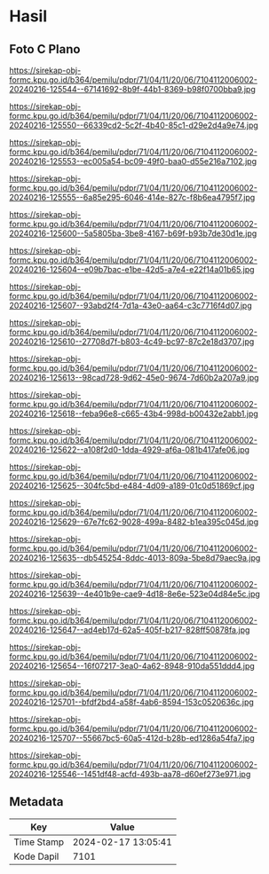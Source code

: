 # Hasil

## Foto C Plano

https://sirekap-obj-formc.kpu.go.id/b364/pemilu/pdpr/71/04/11/20/06/7104112006002-20240216-125544--67141692-8b9f-44b1-8369-b98f0700bba9.jpg

https://sirekap-obj-formc.kpu.go.id/b364/pemilu/pdpr/71/04/11/20/06/7104112006002-20240216-125550--66339cd2-5c2f-4b40-85c1-d29e2d4a9e74.jpg

https://sirekap-obj-formc.kpu.go.id/b364/pemilu/pdpr/71/04/11/20/06/7104112006002-20240216-125553--ec005a54-bc09-49f0-baa0-d55e216a7102.jpg

https://sirekap-obj-formc.kpu.go.id/b364/pemilu/pdpr/71/04/11/20/06/7104112006002-20240216-125555--6a85e295-6046-414e-827c-f8b6ea4795f7.jpg

https://sirekap-obj-formc.kpu.go.id/b364/pemilu/pdpr/71/04/11/20/06/7104112006002-20240216-125600--5a5805ba-3be8-4167-b69f-b93b7de30d1e.jpg

https://sirekap-obj-formc.kpu.go.id/b364/pemilu/pdpr/71/04/11/20/06/7104112006002-20240216-125604--e09b7bac-e1be-42d5-a7e4-e22f14a01b65.jpg

https://sirekap-obj-formc.kpu.go.id/b364/pemilu/pdpr/71/04/11/20/06/7104112006002-20240216-125607--93abd2f4-7d1a-43e0-aa64-c3c7716f4d07.jpg

https://sirekap-obj-formc.kpu.go.id/b364/pemilu/pdpr/71/04/11/20/06/7104112006002-20240216-125610--27708d7f-b803-4c49-bc97-87c2e18d3707.jpg

https://sirekap-obj-formc.kpu.go.id/b364/pemilu/pdpr/71/04/11/20/06/7104112006002-20240216-125613--98cad728-9d62-45e0-9674-7d60b2a207a9.jpg

https://sirekap-obj-formc.kpu.go.id/b364/pemilu/pdpr/71/04/11/20/06/7104112006002-20240216-125618--feba96e8-c665-43b4-998d-b00432e2abb1.jpg

https://sirekap-obj-formc.kpu.go.id/b364/pemilu/pdpr/71/04/11/20/06/7104112006002-20240216-125622--a108f2d0-1dda-4929-af6a-081b417afe06.jpg

https://sirekap-obj-formc.kpu.go.id/b364/pemilu/pdpr/71/04/11/20/06/7104112006002-20240216-125625--304fc5bd-e484-4d09-a189-01c0d51869cf.jpg

https://sirekap-obj-formc.kpu.go.id/b364/pemilu/pdpr/71/04/11/20/06/7104112006002-20240216-125629--67e7fc62-9028-499a-8482-b1ea395c045d.jpg

https://sirekap-obj-formc.kpu.go.id/b364/pemilu/pdpr/71/04/11/20/06/7104112006002-20240216-125635--db545254-8ddc-4013-809a-5be8d79aec9a.jpg

https://sirekap-obj-formc.kpu.go.id/b364/pemilu/pdpr/71/04/11/20/06/7104112006002-20240216-125639--4e401b9e-cae9-4d18-8e6e-523e04d84e5c.jpg

https://sirekap-obj-formc.kpu.go.id/b364/pemilu/pdpr/71/04/11/20/06/7104112006002-20240216-125647--ad4eb17d-62a5-405f-b217-828ff50878fa.jpg

https://sirekap-obj-formc.kpu.go.id/b364/pemilu/pdpr/71/04/11/20/06/7104112006002-20240216-125654--16f07217-3ea0-4a62-8948-910da551ddd4.jpg

https://sirekap-obj-formc.kpu.go.id/b364/pemilu/pdpr/71/04/11/20/06/7104112006002-20240216-125701--bfdf2bd4-a58f-4ab6-8594-153c0520636c.jpg

https://sirekap-obj-formc.kpu.go.id/b364/pemilu/pdpr/71/04/11/20/06/7104112006002-20240216-125707--55667bc5-60a5-412d-b28b-ed1286a54fa7.jpg

https://sirekap-obj-formc.kpu.go.id/b364/pemilu/pdpr/71/04/11/20/06/7104112006002-20240216-125546--1451df48-acfd-493b-aa78-d60ef273e971.jpg


## Metadata

| Key        | Value               |
| ---------- | ------------------- |
| Time Stamp | 2024-02-17 13:05:41 |
| Kode Dapil | 7101                |



